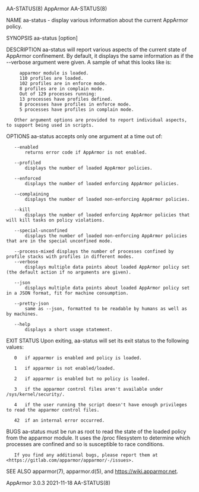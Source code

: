 AA-STATUS(8)                                                                             AppArmor                                                                             AA-STATUS(8)

NAME
       aa-status - display various information about the current AppArmor policy.

SYNOPSIS
       aa-status [option]

DESCRIPTION
       aa-status will report various aspects of the current state of AppArmor confinement. By default, it displays the same information as if the --verbose argument were given. A sample
       of what this looks like is:

         apparmor module is loaded.
         110 profiles are loaded.
         102 profiles are in enforce mode.
         8 profiles are in complain mode.
         Out of 129 processes running:
         13 processes have profiles defined.
         8 processes have profiles in enforce mode.
         5 processes have profiles in complain mode.

       Other argument options are provided to report individual aspects, to support being used in scripts.

OPTIONS
       aa-status accepts only one argument at a time out of:

       --enabled
           returns error code if AppArmor is not enabled.

       --profiled
           displays the number of loaded AppArmor policies.

       --enforced
           displays the number of loaded enforcing AppArmor policies.

       --complaining
           displays the number of loaded non-enforcing AppArmor policies.

       --kill
           displays the number of loaded enforcing AppArmor policies that will kill tasks on policy violations.

       --special-unconfined
           displays the number of loaded non-enforcing AppArmor policies that are in the special unconfined mode.

       --process-mixed displays the number of processes confined by profile stacks with profiles in different modes.
       --verbose
           displays multiple data points about loaded AppArmor policy set (the default action if no arguments are given).

       --json
           displays multiple data points about loaded AppArmor policy set in a JSON format, fit for machine consumption.

       --pretty-json
           same as --json, formatted to be readable by humans as well as by machines.

       --help
           displays a short usage statement.

EXIT STATUS
       Upon exiting, aa-status will set its exit status to the following values:

       0   if apparmor is enabled and policy is loaded.

       1   if apparmor is not enabled/loaded.

       2   if apparmor is enabled but no policy is loaded.

       3   if the apparmor control files aren't available under /sys/kernel/security/.

       4   if the user running the script doesn't have enough privileges to read the apparmor control files.

       42  if an internal error occurred.

BUGS
       aa-status must be run as root to read the state of the loaded policy from the apparmor module. It uses the /proc filesystem to determine which processes are confined and so is
       susceptible to race conditions.

       If you find any additional bugs, please report them at <https://gitlab.com/apparmor/apparmor/-/issues>.

SEE ALSO
       apparmor(7), apparmor.d(5), and <https://wiki.apparmor.net>.

AppArmor 3.0.3                                                                          2021-11-18                                                                            AA-STATUS(8)
